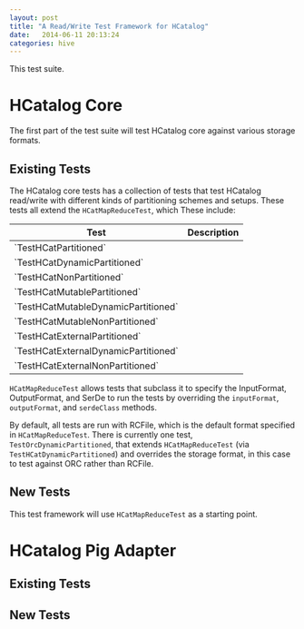 ```yaml
---
layout: post
title: "A Read/Write Test Framework for HCatalog"
date:   2014-06-11 20:13:24
categories: hive
---
```


This test suite.

# HCatalog Core

The first part of the test suite will test HCatalog core against various storage formats.

## Existing Tests

The HCatalog core tests has a collection of tests that test HCatalog read/write with different kinds of partitioning schemes and setups. These tests all extend the `HCatMapReduceTest`, which  These include:

<table class="table table-bordered table-condensed table-striped">
  <thead>
    <tr>
      <th>Test</th>
      <th>Description</th>
    </tr>
  </thead>
  <tbody>
    <tr>
      <td>`TestHCatPartitioned`</td>
      <td></td>
    </tr>
    <tr>
      <td>`TestHCatDynamicPartitioned`</td>
      <td></td>
    </tr>
    <tr>
      <td>`TestHCatNonPartitioned`</td>
      <td></td>
    </tr>
    <tr>
      <td>`TestHCatMutablePartitioned`</td>
      <td></td>
    </tr>
    <tr>
      <td>`TestHCatMutableDynamicPartitioned`</td>
      <td></td>
    </tr>
    <tr>
      <td>`TestHCatMutableNonPartitioned`</td>
      <td></td>
    </tr>
    <tr>
      <td>`TestHCatExternalPartitioned`</td>
      <td></td>
    </tr>
    <tr>
      <td>`TestHCatExternalDynamicPartitioned`</td>
      <td></td>
    </tr>
    <tr>
      <td>`TestHCatExternalNonPartitioned`</td>
      <td></td>
    </tr>
  </tbody>
</table>

`HCatMapReduceTest` allows tests that subclass it to specify the InputFormat, OutputFormat, and SerDe to run the tests by overriding the `inputFormat`, `outputFormat`, and `serdeClass` methods.

By default, all tests are run with RCFile, which is the default format specified in `HCatMapReduceTest`. There is currently one test, `TestOrcDynamicPartitioned`, that extends `HCatMapReduceTest` (via `TestHCatDynamicPartitioned`) and overrides the storage format, in this case to test against ORC rather than RCFile.

## New Tests

This test framework will use `HCatMapReduceTest` as a starting point.

# HCatalog Pig Adapter

## Existing Tests


## New Tests


